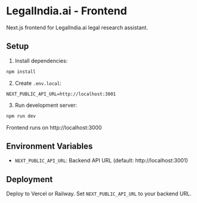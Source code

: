 # LegalIndia.ai - Frontend

Next.js frontend for LegalIndia.ai legal research assistant.

## Setup

1. Install dependencies:
```bash
npm install
```

2. Create `.env.local`:
```
NEXT_PUBLIC_API_URL=http://localhost:3001
```

3. Run development server:
```bash
npm run dev
```

Frontend runs on http://localhost:3000

## Environment Variables

- `NEXT_PUBLIC_API_URL`: Backend API URL (default: http://localhost:3001)

## Deployment

Deploy to Vercel or Railway. Set `NEXT_PUBLIC_API_URL` to your backend URL.

